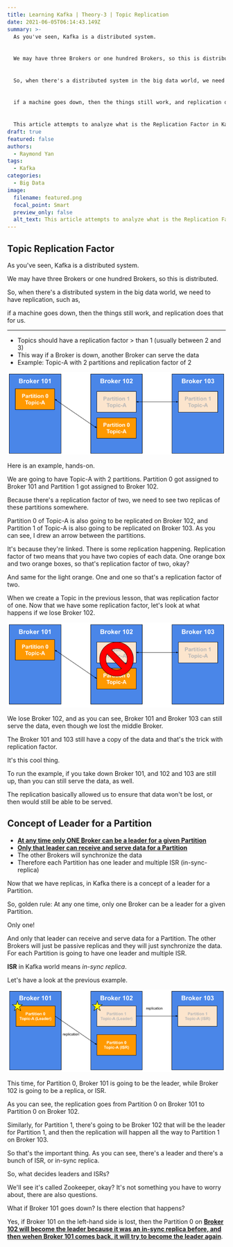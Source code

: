 ```yaml
---
title: Learning Kafka | Theory-3 | Topic Replication
date: 2021-06-05T06:14:43.149Z
summary: >-
  As you've seen, Kafka is a distributed system.


  We may have three Brokers or one hundred Brokers, so this is distributed.


  So, when there's a distributed system in the big data world, we need to have replication, such as,


  if a machine goes down, then the things still work, and replication does that for us.


  This article attempts to analyze what is the Replication Factor in Kafka.
draft: true
featured: false
authors:
  - Raymond Yan
tags:
  - Kafka
categories:
  - Big Data
image:
  filename: featured.png
  focal_point: Smart
  preview_only: false
  alt_text: This article attempts to analyze what is the Replication Factor in Kafka.
---
```

## Topic Replication Factor

As you've seen, Kafka is a distributed system.

We may have three Brokers or one hundred Brokers, so this is distributed.

So, when there's a distributed system in the big data world, we need to have replication, such as,

if a machine goes down, then the things still work, and replication does that for us.

---

* Topics should have a replication factor > than 1 (usually between 2 and 3)
* This way if a Broker is down, another Broker can serve the data
* Example: Topic-A with 2 partitions and replication factor of 2

![](kafka-theory_topic_replication-1.png "Diagram-1: Example: Topic-A with 2 partitions and replication factor of 2")

Here is an example, hands-on.

We are going to have Topic-A with 2 partitions. Partition 0 got assigned to Broker 101 and Partition 1 got assigned to Broker 102.

Because there's a replication factor of two, we need to see two replicas of these partitions somewhere.

Partition 0 of Topic-A is also going to be replicated on Broker 102, and Partition 1 of Topic-A is also going to be replicated on Broker 103.
As you can see, I drew an arrow between the partitions.

It's because they're linked. There is some replication happening.
Replication factor of two means that you have two copies of each data.
One orange box and two orange boxes, so that's replication factor of two, okay?

And same for the light orange.
One and one so that's a replication factor of two.

When we create a Topic in the previous lesson, that was replication factor of one.
Now that we have some replication factor, let's look at what happens if we lose Broker 102.

![](kafka-theory_topic_replication-2.png "Diagram-２: Example: Topic-A with 2 partitions and replication factor of 2")

We lose Broker 102, and as you can see, Broker 101 and Broker 103 can still serve the data, even though we lost the middle Broker.

The Broker 101 and 103 still have a copy of the data and that's the trick with replication factor.

It's this cool thing.

To run the example, if you take down Broker 101, and 102 and 103 are still up, than you can still serve the data, as well.

The replication basically allowed us to ensure that data won't be lost, or then would still be able to be served.

## Concept of Leader for a Partition

* <ins>**At any time only ONE Broker can be a leader for a given Partition**</ins>
* <ins>**Only that leader can receive and serve data for a Partition**</ins>
* The other Brokers will synchronize the data
* Therefore each Partition has one leader and multiple ISR (in-sync-replica)

Now that we have replicas, in Kafka there is a concept of a leader for a Partition.

So, golden rule:
At any one time, only one Broker can be a leader for a given Partition.

Only one!

And only that leader can receive and serve data for a Partition.
The other Brokers will just be passive replicas and they will just synchronize the data.
For each Partition is going to have one leader and multiple ISR.

**ISR** in Kafka world means *in-sync replica*.

Let's have a look at the previous example.

![](kafka-theory_topic_replication-3.png "Diagram-3: Example: Topic-A with 2 partitions and replication factor of 2")

This time, for Partition 0, Broker 101 is going to be the leader, while Broker 102 is going to be a replica, or ISR.

As you can see, the replication goes from Partition 0 on Broker 101 to Partition 0 on Broker 102.

Similarly, for Partition 1, there's going to be Broker 102 that will be the leader for Partition 1, and then the replication will happen all the way to Partition 1 on Broker 103.

So that's the important thing.
As you can see, there's a leader and there's a bunch of ISR, or in-sync replica.

So, what decides leaders and ISRs?

We'll see it's called Zookeeper, okay?
It's not something you have to worry about, there are also questions.

What if Broker 101 goes down?
Is there election that happens?

Yes, if Broker 101 on the left-hand side is lost, then the Partition 0 on <ins>**Broker 102 will become the leader because it was an in-sync replica before, and then wehen Broker 101 comes back, it will try to become the leader again**</ins>.